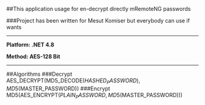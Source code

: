 ##This application usage for en-decrypt directly mRemoteNG passwords

###Project has been written for Mesut Komiser but everybody can use if wants

----

**Platform: .NET 4.8**

**Method: AES-128 Bit**

----

##Algorithms
###Decrypt
    AES_DECRYPT(MD5_DECODE($HASHED_PASSWORD), MD5($MASTER_PASSWORD))
###Encrypt
    MD5(AES_ENCRYPT($PLAIN_PASSWORD, MD5($MASTER_PASSWORD)))